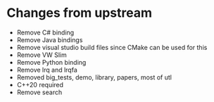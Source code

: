 # Changes from upstream

- Remove C# binding
- Remove Java bindings
- Remove visual studio build files since CMake can be used for this
- Remove VW Slim
- Remove Python binding
- Remove lrq and lrqfa
- Removed big_tests, demo, library, papers, most of utl
- C++20 required
- Remove search